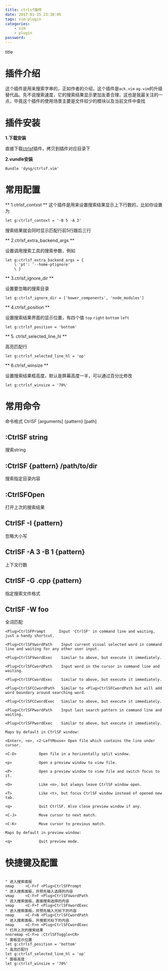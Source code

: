 ```yaml
---
title: ctrlsf插件
date: 2017-01-25 23:38:05
tags: vim-plugin
categories:
    - vim
    - plugin
password: 
---
```

title


# 插件介绍

这个插件是用来搜索字串的，正如作者的介绍，这个插件是`ack.vim` `ag.vim`的升级替代品。先不说搜索速度，它的搜索结果显示更加友善合理，这也是我最关注的一点，毕竟这个插件的使用场景主要是文件较少的模块以及当前文件中查找

# 插件安装

**1.下载安装**

直接下载[ctrlsf](https://github.com/dyng/ctrlsf.vim)插件，拷贝到插件对应目录下

**2.vundle安装**

```
Bundle 'dyng/ctrlsf.vim'
```

# 常用配置

** 1.ctrlsf_contxst **
这个插件是用来设置搜索结果显示上下行数的，比如你设置为

```
let g:ctrlsf_context = '-B 5 -A 3'
```

搜索结果就会同时显示匹配行前5行跟后三行

** 2.ctrlsf_extra_backend_args **

设置调用搜索工具的搜索参数，例如

```
let g:ctrlsf_extra_backend_args = {
    \ 'pt': '--home-ptignore'
    \ }
```

** 3.ctrlsf_ignore_dir **

设置要忽略的搜索目录

```
let g:ctrlsf_ignore_dir = ['bower_components', 'node_modules']
```

** 4.ctrlsf_position **

设置搜索结果界面的显示位置，有四个值 `top` `right` `bottom` `left`

```
let g:ctrlsf_position = 'bottom'
```

** 5. ctrlsf_selected_line_hl **

高亮匹配行

```
let g:ctrlsf_selected_line_hl = 'op'
```

** 6.ctrlsf_winsize **

设置搜索结果框高度，默认是屏幕高度一半，可以通过百分比修改

```
let g:ctrlsf_winsize = '70%'
```

# 常用命令

命令格式
CtrlSF [arguments] {pattern} [path]

## :CtrlSF string 
搜索string

## :CtrlSF {pattern} /path/to/dir
搜索指定目录内容

## :CtrlSFOpen
打开上次的搜索结果

##  CtrlSF -I {pattern}
忽略大小写

## CtrlSF -A 3 -B 1 {pattern}
上下文行数

## CtrlSF -G .cpp {pattern}
指定搜索文件格式

## CtrlSF -W foo
全词匹配

```
<Plug>CtrlSFPrompt      Input 'CtrlSF' in command line and waiting, just a handy shortcut.

<Plug>CtrlSFVwordPath    Input current visual selected word in command line and waiting for any other user input.

<Plug>CtrlSFVwordExec    Similar to above, but execute it immediately.

<Plug>CtrlSFCwordPath    Input word in the cursor in command line and waiting.

<Plug>CtrlSFCwordExec    Similar to above, but execute it immediately.

<Plug>CtrlSFCCwordPath   Similar to <Plug>CtrlSFCwordPath but will add word boundary around searching word.

<Plug>CtrlSFCCwordExec   Similar to above, but execute it immediately.

<Plug>CtrlSFPwordPath    Input last search pattern in command line and waiting.

<Plug>CtrlSFPwordExec    Similar to above, but execute it immediately.

Maps by default in CtrlSF window:

<Enter>, <o>, <2-LeftMouse> Open file which contains the line under cursor.

<C-O>          Open file in a horizontally split window.

<p>            Open a preview window to view file.

<P>            Open a preview window to view file and switch focus to it.

<O>            Like <o>, but always leave CtrlSF window open.

<T>            Like <t>, but focus CtrlSF window instead of opened new tab.

<q>            Quit CtrlSF. Also close preview window if any.

<C-J>          Move cursor to next match.

<C-K>          Move cursor to previous match.

Maps by default in preview window:

<q>            Quit preview mode.

```

# 快捷键及配置

```vim

" 进入搜索面板
nmap     <C-F>f <Plug>CtrlSFPrompt
" 进入搜索面板，并预先输入选择的内容
vmap     <C-F>F <Plug>CtrlSFVwordPath
" 进入搜索面板，直接搜索选择的内容
vmap     <C-F>f <Plug>CtrlSFVwordExec
" 进入搜索面板，并预先输入光标下的内容
nmap     <C-F>N <Plug>CtrlSFCwordPath
" 进入搜索面板，并搜索光标下的内容
nmap     <C-F>n <Plug>CtrlSFCwordExec
" 打开上次的搜索结果
nnoremap <C-F>o :CtrlSFToggle<CR>
" 面板显示位置
let g:ctrlsf_position = 'bottom'
" 高亮匹配行
let g:ctrlsf_selected_line_hl = 'op'
" 面板高度
let g:ctrlsf_winsize = '70%'

```


